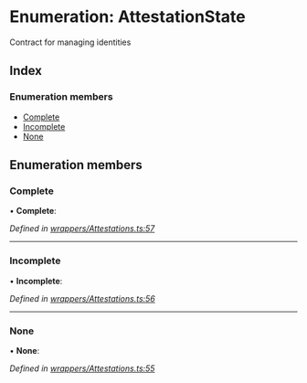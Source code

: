 # Enumeration: AttestationState

Contract for managing identities

## Index

### Enumeration members

* [Complete](_wrappers_attestations_.attestationstate.md#complete)
* [Incomplete](_wrappers_attestations_.attestationstate.md#incomplete)
* [None](_wrappers_attestations_.attestationstate.md#none)

## Enumeration members

###  Complete

• **Complete**:

*Defined in [wrappers/Attestations.ts:57](https://github.com/medhak1/celo-monorepo/blob/master/packages/sdk/contractkit/src/wrappers/Attestations.ts#L57)*

___

###  Incomplete

• **Incomplete**:

*Defined in [wrappers/Attestations.ts:56](https://github.com/medhak1/celo-monorepo/blob/master/packages/sdk/contractkit/src/wrappers/Attestations.ts#L56)*

___

###  None

• **None**:

*Defined in [wrappers/Attestations.ts:55](https://github.com/medhak1/celo-monorepo/blob/master/packages/sdk/contractkit/src/wrappers/Attestations.ts#L55)*
